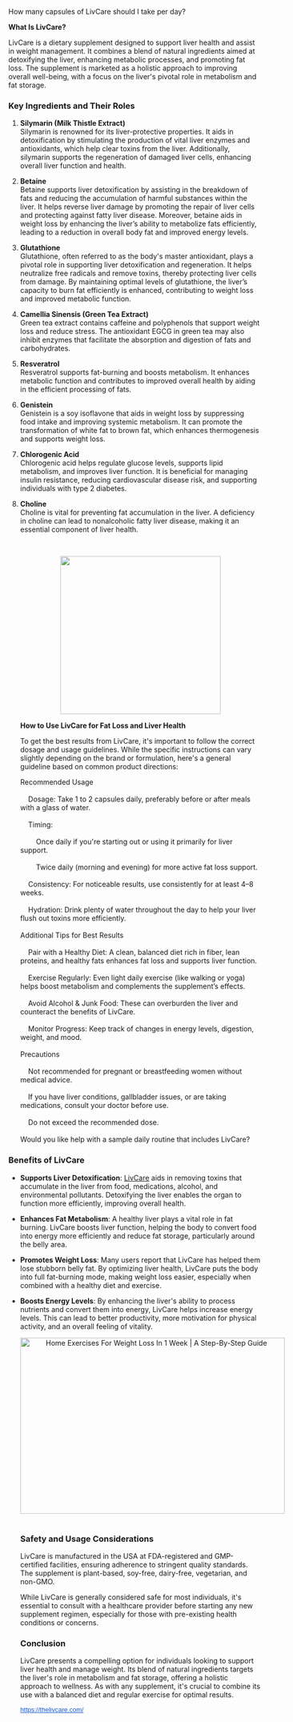 How many capsules of LivCare should I take per day?

<p style="text-align: left;"><strong>What Is LivCare?</strong></p>
<p class="" style="text-align: left;" data-end="840" data-start="458">LivCare is a dietary supplement designed to support liver health and assist in weight management. It combines a blend of natural ingredients aimed at detoxifying the liver, enhancing metabolic processes, and promoting fat loss. The supplement is marketed as a holistic approach to improving overall well-being, with a focus on the liver's pivotal role in metabolism and fat storage.</p>
<h3 class="" style="text-align: left;" data-end="882" data-start="847">Key Ingredients and Their Roles</h3>
<ol style="text-align: left;" data-end="3638" data-start="884">
<li class="" data-end="1281" data-start="884">
<p class="" data-end="1281" data-start="887"><strong data-end="923" data-start="887">Silymarin (Milk Thistle Extract)</strong><br data-end="926" data-start="923" /> Silymarin is renowned for its liver-protective properties. It aids in detoxification by stimulating the production of vital liver enzymes and antioxidants, which help clear toxins from the liver. Additionally, silymarin supports the regeneration of damaged liver cells, enhancing overall liver function and health.</p>
</li>
<li class="" data-end="1773" data-start="1283">
<p class="" data-end="1773" data-start="1286"><strong data-end="1297" data-start="1286">Betaine</strong><br data-end="1300" data-start="1297" /> Betaine supports liver detoxification by assisting in the breakdown of fats and reducing the accumulation of harmful substances within the liver. It helps reverse liver damage by promoting the repair of liver cells and protecting against fatty liver disease. Moreover, betaine aids in weight loss by enhancing the liver&rsquo;s ability to metabolize fats efficiently, leading to a reduction in overall body fat and improved energy levels.</p>
</li>
<li class="" data-end="2237" data-start="1775">
<p class="" data-end="2237" data-start="1778"><strong data-end="1793" data-start="1778">Glutathione</strong><br data-end="1796" data-start="1793" /> Glutathione, often referred to as the body's master antioxidant, plays a pivotal role in supporting liver detoxification and regeneration. It helps neutralize free radicals and remove toxins, thereby protecting liver cells from damage. By maintaining optimal levels of glutathione, the liver&rsquo;s capacity to burn fat efficiently is enhanced, contributing to weight loss and improved metabolic function.</p>
</li>
<li class="" data-end="2553" data-start="2239">
<p class="" data-end="2553" data-start="2242"><strong data-end="2283" data-start="2242">Camellia Sinensis (Green Tea Extract)</strong><br data-end="2286" data-start="2283" /> Green tea extract contains caffeine and polyphenols that support weight loss and reduce stress. The antioxidant EGCG in green tea may also inhibit enzymes that facilitate the absorption and digestion of fats and carbohydrates.</p>
</li>
<li class="" data-end="2793" data-start="2555">
<p class="" data-end="2793" data-start="2558"><strong data-end="2573" data-start="2558">Resveratrol</strong><br data-end="2576" data-start="2573" /> Resveratrol supports fat-burning and boosts metabolism. It enhances metabolic function and contributes to improved overall health by aiding in the efficient processing of fats.</p>
</li>
<li class="" data-end="3087" data-start="2795">
<p class="" data-end="3087" data-start="2798"><strong data-end="2811" data-start="2798">Genistein</strong><br data-end="2814" data-start="2811" /> Genistein is a soy isoflavone that aids in weight loss by suppressing food intake and improving systemic metabolism. It can promote the transformation of white fat to brown fat, which enhances thermogenesis and supports weight loss.</p>
</li>
<li class="" data-end="3396" data-start="3089">
<p class="" data-end="3396" data-start="3092"><strong data-end="3112" data-start="3092">Chlorogenic Acid</strong><br data-end="3115" data-start="3112" /> Chlorogenic acid helps regulate glucose levels, supports lipid metabolism, and improves liver function. It is beneficial for managing insulin resistance, reducing cardiovascular disease risk, and supporting individuals with type 2 diabetes.</p>
</li>
<li class="" data-end="3638" data-start="3398">
<p class="" data-end="3638" data-start="3401"><strong data-end="3412" data-start="3401">Choline</strong><br data-end="3415" data-start="3412" /> Choline is vital for preventing fat accumulation in the liver. A deficiency in choline can lead to nonalcoholic fatty liver disease, making it an essential component of liver health.</p>
<p class="" data-end="3638" data-start="3401">&nbsp;</p>
<div class="separator" style="clear: both; text-align: center;"><a style="margin-left: 1em; margin-right: 1em;" href="https://blogger.googleusercontent.com/img/b/R29vZ2xl/AVvXsEg1nH3bSqSYXgBy2QBbGoT4MlMObvo51UDcnhg8xZF6O-oJpGlDpBsdEhWGCEKlUq_HoAcYTOXWPX8Zn8-GyhQvsTEJjKDj0b1p-dEVY5AZgQplVjAgsFjlihSP13XQzWTaImcf2dDg8JxoOExklKTPqk0MAZicLTAmQYAdTDIGZUU4BnrEvhRQya8tSgYS/s367/liv.PNG"><img src="https://blogger.googleusercontent.com/img/b/R29vZ2xl/AVvXsEg1nH3bSqSYXgBy2QBbGoT4MlMObvo51UDcnhg8xZF6O-oJpGlDpBsdEhWGCEKlUq_HoAcYTOXWPX8Zn8-GyhQvsTEJjKDj0b1p-dEVY5AZgQplVjAgsFjlihSP13XQzWTaImcf2dDg8JxoOExklKTPqk0MAZicLTAmQYAdTDIGZUU4BnrEvhRQya8tSgYS/s320/liv.PNG" alt="" width="320" height="316" border="0" data-original-height="362" data-original-width="367" /></a></div>
<p class="" data-end="52" data-start="0"><strong data-end="52" data-start="0">How to Use LivCare for Fat Loss and Liver Health</strong></p>
<p class="" data-end="309" data-start="54">To get the best results from LivCare, it's important to follow the correct dosage and usage guidelines. While the specific instructions can vary slightly depending on the brand or formulation, here's a general guideline based on common product directions:</p>
<p class="" data-end="309" data-start="54">Recommended Usage<br /><br />&nbsp;&nbsp;&nbsp; Dosage: Take 1 to 2 capsules daily, preferably before or after meals with a glass of water.<br /><br />&nbsp;&nbsp;&nbsp; Timing:<br /><br />&nbsp;&nbsp;&nbsp;&nbsp;&nbsp;&nbsp;&nbsp; Once daily if you're starting out or using it primarily for liver support.<br /><br />&nbsp;&nbsp;&nbsp;&nbsp;&nbsp;&nbsp;&nbsp; Twice daily (morning and evening) for more active fat loss support.<br /><br />&nbsp;&nbsp;&nbsp; Consistency: For noticeable results, use consistently for at least 4&ndash;8 weeks.<br /><br />&nbsp;&nbsp;&nbsp; Hydration: Drink plenty of water throughout the day to help your liver flush out toxins more efficiently.<br /><br />Additional Tips for Best Results<br /><br />&nbsp;&nbsp;&nbsp; Pair with a Healthy Diet: A clean, balanced diet rich in fiber, lean proteins, and healthy fats enhances fat loss and supports liver function.<br /><br />&nbsp;&nbsp;&nbsp; Exercise Regularly: Even light daily exercise (like walking or yoga) helps boost metabolism and complements the supplement&rsquo;s effects.<br /><br />&nbsp;&nbsp;&nbsp; Avoid Alcohol &amp; Junk Food: These can overburden the liver and counteract the benefits of LivCare.<br /><br />&nbsp;&nbsp;&nbsp; Monitor Progress: Keep track of changes in energy levels, digestion, weight, and mood.<br /><br />Precautions<br /><br />&nbsp;&nbsp;&nbsp; Not recommended for pregnant or breastfeeding women without medical advice.<br /><br />&nbsp;&nbsp;&nbsp; If you have liver conditions, gallbladder issues, or are taking medications, consult your doctor before use.<br /><br />&nbsp;&nbsp;&nbsp; Do not exceed the recommended dose.<br /><br />Would you like help with a sample daily routine that includes LivCare? </p>
</li>
</ol>
<h3 class="" style="text-align: left;" data-end="3668" data-start="3645">Benefits of LivCare</h3>
<ul style="text-align: left;" data-end="4272" data-start="3670">
<li class="" data-end="3825" data-start="3670">
<p class="" data-end="3825" data-start="3672"><strong data-end="3705" data-start="3672">Supports Liver Detoxification</strong>: <span class="relative -mx-px my-[-0.2rem] rounded px-px py-[0.2rem] transition-colors duration-100 ease-in-out"><a href="https://thelivcare.com/">LivCare</a> aids in removing toxins that accumulate in the liver from food, medications, alcohol, and environmental pollutants. Detoxifying the liver enables the organ to function more efficiently, improving overall health.</span></p>
</li>
<li class="" data-end="3976" data-start="3827">
<p class="" data-end="3976" data-start="3829"><strong data-end="3856" data-start="3829">Enhances Fat Metabolism</strong>: <span class="relative -mx-px my-[-0.2rem] rounded px-px py-[0.2rem] transition-colors duration-100 ease-in-out">A healthy liver plays a vital role in fat burning. LivCare boosts liver function, helping the body to convert food into energy more efficiently and reduce fat storage, particularly around the belly area.</span></p>
</li>
<li class="" data-end="4124" data-start="3978">
<p class="" data-end="4124" data-start="3980"><strong data-end="4004" data-start="3980">Promotes Weight Loss</strong>: <span class="relative -mx-px my-[-0.2rem] rounded px-px py-[0.2rem] transition-colors duration-100 ease-in-out">Many users report that LivCare has helped them lose stubborn belly fat. By optimizing liver health, LivCare puts the body into full fat-burning mode, making weight loss easier, especially when combined with a healthy diet and exercise.</span></p>
</li>
<li class="" data-end="4272" data-start="4126">
<p class="" data-end="4272" data-start="4128"><strong data-end="4152" data-start="4128">Boosts Energy Levels</strong>: <span class="relative -mx-px my-[-0.2rem] rounded px-px py-[0.2rem] transition-colors duration-100 ease-in-out">By enhancing the liver's ability to process nutrients and convert them into energy, LivCare helps increase energy levels. This can lead to better productivity, more motivation for physical activity, and an overall feeling of vitality.</span></p>
<p class="" style="text-align: center;" data-end="4272" data-start="4128"><img class="sFlh5c FyHeAf iPVvYb" style="height: 352px; margin: 0px; max-width: 6720px; width: 528px;" src="https://cdn.prod.website-files.com/5ca5fe687e34be0992df1fbe/61920acc1d5ecd64096e0b67_excited-girl-wearing-too-big-jeans-after-weight-lo-2021-08-29-04-54-38-utc-min.jpg" alt="Home Exercises For Weight Loss In 1 Week | A Step-By-Step Guide" /><span class="relative -mx-px my-[-0.2rem] rounded px-px py-[0.2rem] transition-colors duration-100 ease-in-out"> <br /></span></p>
<h3 class="" data-end="4314" data-start="4279">Safety and Usage Considerations</h3>
<p class="" data-end="4434" data-start="4316"><span class="relative -mx-px my-[-0.2rem] rounded px-px py-[0.2rem] transition-colors duration-100 ease-in-out">LivCare is manufactured in the USA at FDA-registered and GMP-certified facilities, ensuring adherence to stringent quality standards. The supplement is plant-based, soy-free, dairy-free, vegetarian, and non-GMO.</span></p>
<p class="" data-end="4514" data-start="4436"><span class="relative -mx-px my-[-0.2rem] rounded px-px py-[0.2rem] transition-colors duration-100 ease-in-out">While LivCare is generally considered safe for most individuals, it's essential to consult with a healthcare provider before starting any new supplement regimen, especially for those with pre-existing health conditions or concerns.</span></p>
<h3 class="" data-end="4535" data-start="4521">Conclusion</h3>
<p class="" data-end="4615" data-start="4537"><span class="relative -mx-px my-[-0.2rem] rounded px-px py-[0.2rem] transition-colors duration-100 ease-in-out">LivCare presents a compelling option for individuals looking to support liver health and manage weight. Its blend of natural ingredients targets the liver's role in metabolism and fat storage, offering a holistic approach to wellness. As with any supplement, it's crucial to combine its use with a balanced diet and regular exercise for optimal results.</span></p>
<p class="" data-end="4615" data-start="4537"><a style="-webkit-text-stroke-width: 0px; background-color: white; color: #1155cc; font-family: Arial, Helvetica, sans-serif; font-size: small; font-style: normal; font-variant-caps: normal; font-variant-ligatures: normal; font-weight: 400; letter-spacing: normal; orphans: 2; text-align: start; text-indent: 0px; text-transform: none; white-space: normal; widows: 2; word-spacing: 0px;" href="https://thelivcare.com/" target="_blank" data-saferedirecturl="https://www.google.com/url?q=https://thelivcare.com/&amp;source=gmail&amp;ust=1746589774972000&amp;usg=AOvVaw1DMwE7QV2iaj_K0sxFVDYd">https://thelivcare.com/</a></p>
</li>
</ul>
